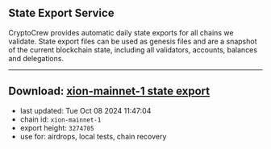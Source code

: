 ## State Export Service
CryptoCrew provides automatic daily state exports for all chains we validate. State export files can be used as genesis files and are a snapshot of the current blockchain state, including all validators, accounts, balances and delegations.

---
**Download: [xion-mainnet-1 state export](https://dl-eu2.ccvalidators.com/SERVICE/xion/xion-mainnet-1_export_3274705.json)**
---

- last updated: Tue Oct 08 2024 11:47:04
- chain id: `xion-mainnet-1`
- export height: `3274705`
- use for: airdrops, local tests, chain recovery
